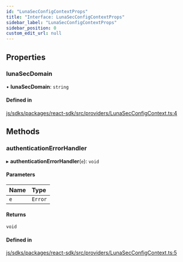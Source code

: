 ```yaml
---
id: "LunaSecConfigContextProps"
title: "Interface: LunaSecConfigContextProps"
sidebar_label: "LunaSecConfigContextProps"
sidebar_position: 0
custom_edit_url: null
---
```


## Properties

### lunaSecDomain

• **lunaSecDomain**: `string`

#### Defined in

[js/sdks/packages/react-sdk/src/providers/LunaSecConfigContext.ts:4](https://github.com/refinery-labs/lunasec-monorepo/blob/6b064f0/js/sdks/packages/react-sdk/src/providers/LunaSecConfigContext.ts#L4)

## Methods

### authenticationErrorHandler

▸ **authenticationErrorHandler**(`e`): `void`

#### Parameters

| Name | Type |
| :------ | :------ |
| `e` | `Error` |

#### Returns

`void`

#### Defined in

[js/sdks/packages/react-sdk/src/providers/LunaSecConfigContext.ts:5](https://github.com/refinery-labs/lunasec-monorepo/blob/6b064f0/js/sdks/packages/react-sdk/src/providers/LunaSecConfigContext.ts#L5)
